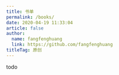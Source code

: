 ```yaml
---
title: 书单
permalink: /books/
date: 2020-04-19 11:33:04
article: false
author: 
  name: fangfenghuang
  link: https://github.com/fangfenghuang
titleTag: 原创
---
```


todo